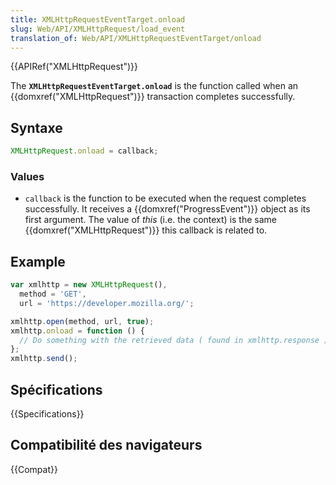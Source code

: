 ```yaml
---
title: XMLHttpRequestEventTarget.onload
slug: Web/API/XMLHttpRequest/load_event
translation_of: Web/API/XMLHttpRequestEventTarget/onload
---
```


{{APIRef("XMLHttpRequest")}}

The **`XMLHttpRequestEventTarget.onload`** is the function called when an {{domxref("XMLHttpRequest")}} transaction completes successfully.

## Syntaxe

```js
XMLHttpRequest.onload = callback;
```

### Values

- `callback` is the function to be executed when the request completes successfully. It receives a {{domxref("ProgressEvent")}} object as its first argument. The value of *this* (i.e. the context) is the same {{domxref("XMLHttpRequest")}} this callback is related to.

## Example

```js
var xmlhttp = new XMLHttpRequest(),
  method = 'GET',
  url = 'https://developer.mozilla.org/';

xmlhttp.open(method, url, true);
xmlhttp.onload = function () {
  // Do something with the retrieved data ( found in xmlhttp.response )
};
xmlhttp.send();
```

## Spécifications

{{Specifications}}

## Compatibilité des navigateurs

{{Compat}}
